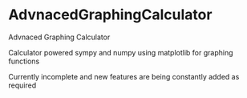 # AdvnacedGraphingCalculator
Advnaced Graphing Calculator

Calculator powered sympy and numpy using matplotlib for graphing functions

Currently incomplete and new features are being constantly added as required

